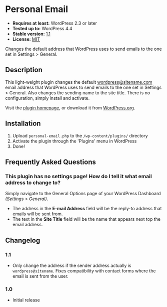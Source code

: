 # Personal Email

* __Requires at least:__ WordPress 2.3 or later
* __Tested up to:__ WordPress 4.4
* __Stable version:__ [1.1](http://downloads.wordpress.org/plugin/personal-email.latest-stable.zip)
* __License:__ [MIT](http://opensource.org/licenses/mit-license.php)

Changes the default address that WordPress uses to send emails to the one set in Settings > General.

## Description

This light-weight plugin changes the default wordpress@sitename.com email address that WordPress uses to send emails to the one set in Settings > General. Also changes the sending name to the site title. There is no configuration, simply install and activate.

Visit the [plugin homepage](http://bungeshea.com/plugins/personal-email/), or download it from [WordPress.org](http://wordpress.org/extend/plugins/personal-email).

## Installation

1. Upload `personal-email.php` to the `/wp-content/plugins/` directory
2. Activate the plugin through the 'Plugins' menu in WordPress
3. Done!

## Frequently Asked Questions

### This plugin has no settings page! How do I tell it what email address to change to?
Simply navigate to the General Options page of your WordPress Dashboard *(Settings > General)*.

* The address in the **E-mail Address** field will be the reply-to address that emails will be sent from.
* The text in the **Site Title** field will be the name that appears next top the email address.

## Changelog

### 1.1
* Only change the address if the sender address actually is `wordpress@sitename`. Fixes compatibility with contact forms where the email is sent from the user.

### 1.0
* Initial release
